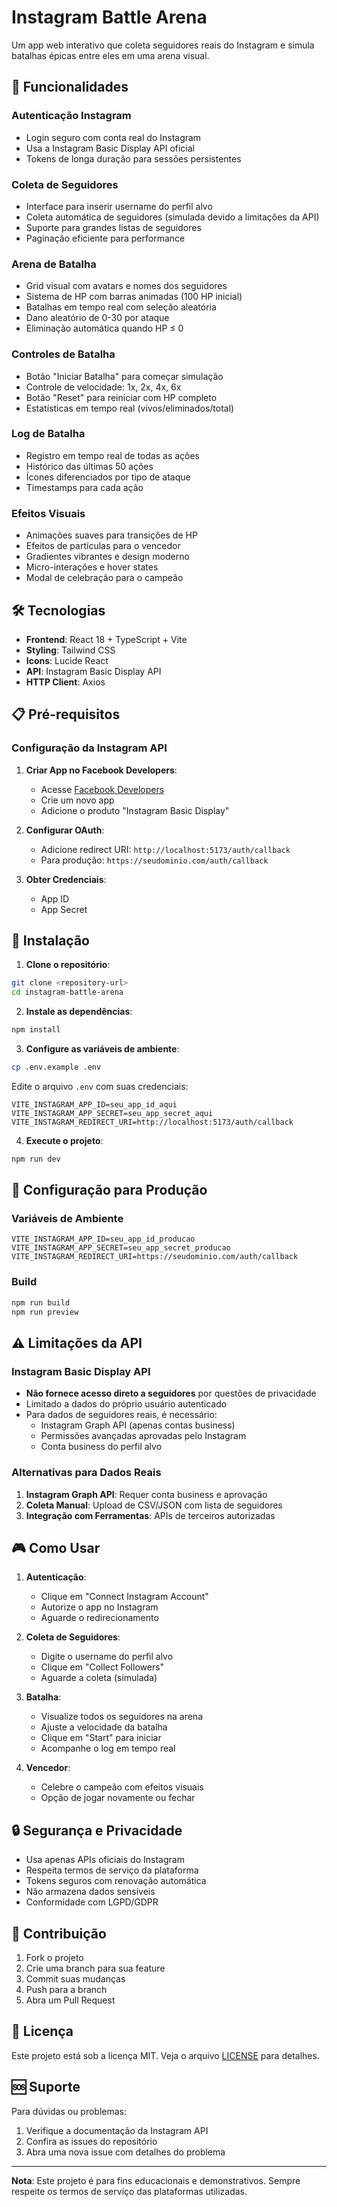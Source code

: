 # Instagram Battle Arena

Um app web interativo que coleta seguidores reais do Instagram e simula batalhas épicas entre eles em uma arena visual.

## 🚀 Funcionalidades

### Autenticação Instagram
- Login seguro com conta real do Instagram
- Usa a Instagram Basic Display API oficial
- Tokens de longa duração para sessões persistentes

### Coleta de Seguidores
- Interface para inserir username do perfil alvo
- Coleta automática de seguidores (simulada devido a limitações da API)
- Suporte para grandes listas de seguidores
- Paginação eficiente para performance

### Arena de Batalha
- Grid visual com avatars e nomes dos seguidores
- Sistema de HP com barras animadas (100 HP inicial)
- Batalhas em tempo real com seleção aleatória
- Dano aleatório de 0-30 por ataque
- Eliminação automática quando HP ≤ 0

### Controles de Batalha
- Botão "Iniciar Batalha" para começar simulação
- Controle de velocidade: 1x, 2x, 4x, 6x
- Botão "Reset" para reiniciar com HP completo
- Estatísticas em tempo real (vivos/eliminados/total)

### Log de Batalha
- Registro em tempo real de todas as ações
- Histórico das últimas 50 ações
- Ícones diferenciados por tipo de ataque
- Timestamps para cada ação

### Efeitos Visuais
- Animações suaves para transições de HP
- Efeitos de partículas para o vencedor
- Gradientes vibrantes e design moderno
- Micro-interações e hover states
- Modal de celebração para o campeão

## 🛠️ Tecnologias

- **Frontend**: React 18 + TypeScript + Vite
- **Styling**: Tailwind CSS
- **Icons**: Lucide React
- **API**: Instagram Basic Display API
- **HTTP Client**: Axios

## 📋 Pré-requisitos

### Configuração da Instagram API

1. **Criar App no Facebook Developers**:
   - Acesse [Facebook Developers](https://developers.facebook.com/)
   - Crie um novo app
   - Adicione o produto "Instagram Basic Display"

2. **Configurar OAuth**:
   - Adicione redirect URI: `http://localhost:5173/auth/callback`
   - Para produção: `https://seudominio.com/auth/callback`

3. **Obter Credenciais**:
   - App ID
   - App Secret

## 🚀 Instalação

1. **Clone o repositório**:
```bash
git clone <repository-url>
cd instagram-battle-arena
```

2. **Instale as dependências**:
```bash
npm install
```

3. **Configure as variáveis de ambiente**:
```bash
cp .env.example .env
```

Edite o arquivo `.env` com suas credenciais:
```env
VITE_INSTAGRAM_APP_ID=seu_app_id_aqui
VITE_INSTAGRAM_APP_SECRET=seu_app_secret_aqui
VITE_INSTAGRAM_REDIRECT_URI=http://localhost:5173/auth/callback
```

4. **Execute o projeto**:
```bash
npm run dev
```

## 🔧 Configuração para Produção

### Variáveis de Ambiente
```env
VITE_INSTAGRAM_APP_ID=seu_app_id_producao
VITE_INSTAGRAM_APP_SECRET=seu_app_secret_producao
VITE_INSTAGRAM_REDIRECT_URI=https://seudominio.com/auth/callback
```

### Build
```bash
npm run build
npm run preview
```

## ⚠️ Limitações da API

### Instagram Basic Display API
- **Não fornece acesso direto a seguidores** por questões de privacidade
- Limitado a dados do próprio usuário autenticado
- Para dados de seguidores reais, é necessário:
  - Instagram Graph API (apenas contas business)
  - Permissões avançadas aprovadas pelo Instagram
  - Conta business do perfil alvo

### Alternativas para Dados Reais
1. **Instagram Graph API**: Requer conta business e aprovação
2. **Coleta Manual**: Upload de CSV/JSON com lista de seguidores
3. **Integração com Ferramentas**: APIs de terceiros autorizadas

## 🎮 Como Usar

1. **Autenticação**:
   - Clique em "Connect Instagram Account"
   - Autorize o app no Instagram
   - Aguarde o redirecionamento

2. **Coleta de Seguidores**:
   - Digite o username do perfil alvo
   - Clique em "Collect Followers"
   - Aguarde a coleta (simulada)

3. **Batalha**:
   - Visualize todos os seguidores na arena
   - Ajuste a velocidade da batalha
   - Clique em "Start" para iniciar
   - Acompanhe o log em tempo real

4. **Vencedor**:
   - Celebre o campeão com efeitos visuais
   - Opção de jogar novamente ou fechar

## 🔒 Segurança e Privacidade

- Usa apenas APIs oficiais do Instagram
- Respeita termos de serviço da plataforma
- Tokens seguros com renovação automática
- Não armazena dados sensíveis
- Conformidade com LGPD/GDPR

## 🤝 Contribuição

1. Fork o projeto
2. Crie uma branch para sua feature
3. Commit suas mudanças
4. Push para a branch
5. Abra um Pull Request

## 📄 Licença

Este projeto está sob a licença MIT. Veja o arquivo [LICENSE](LICENSE) para detalhes.

## 🆘 Suporte

Para dúvidas ou problemas:
1. Verifique a documentação da Instagram API
2. Confira as issues do repositório
3. Abra uma nova issue com detalhes do problema

---

**Nota**: Este projeto é para fins educacionais e demonstrativos. Sempre respeite os termos de serviço das plataformas utilizadas.